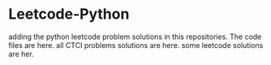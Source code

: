 # Leetcode-Python
adding the python leetcode problem solutions in this repositories. 
The code files are here.
all CTCI problems solutions are here.
some leetcode solutions are her.

































































































































































































































































































































































































































































































































